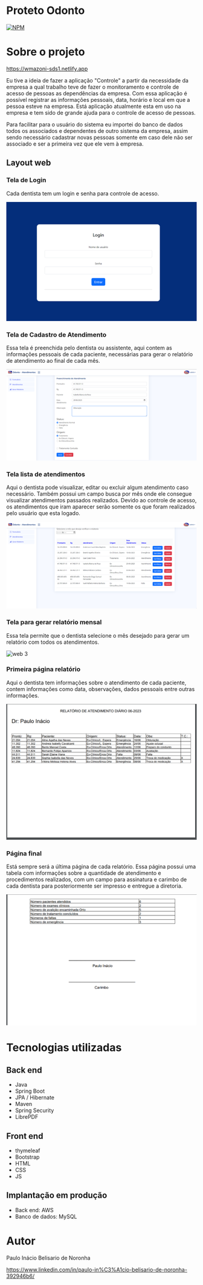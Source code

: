 # Proteto Odonto
[![NPM](https://img.shields.io/npm/l/react)](https://github.com/pibelisario/controle/blob/master/LICENSE) 

# Sobre o projeto

https://wmazoni-sds1.netlify.app

Eu tive a ideia de fazer a aplicação "Controle" a partir da necessidade da empresa a qual trabalho teve de fazer o monitoramento e controle de acesso de pessoas
as dependências da empresa. Com essa aplicação é possível registrar as informações pessoais, data, horário e local em que a pessoa esteve na empresa. 
Está aplicação atualmente esta em uso na empresa e tem sido de grande ajuda para o controle de acesso de pessoas. 

Para facilitar para o usuário do sistema eu importei do banco de dados todos os associados e dependentes de outro sistema da empresa, assim sendo necessário 
cadastrar novas pessoas somente em caso dele não ser associado e ser a primeira vez que ele vem à empresa.

## Layout web

### Tela de Login

Cada dentista tem um login e senha para controle de acesso.

![web 0](https://github.com/pibelisario/odonto/blob/master/assets/tela%20de%20login.png?raw=true) 

### Tela de Cadastro de Atendimento

Essa tela é preenchida pelo dentista ou assistente, aqui contem as informações pessoais de cada paciente, necessárias para gerar o relatório de atendimento ao final de cada mês.

![web 1](https://github.com/pibelisario/odonto/blob/master/assets/tela%20cadastro%20de%20atendimentos.png?raw=true) 

### Tela lista de atendimentos

Aqui o dentista pode visualizar, editar ou excluir algum atendimento caso necessário. 
Também possui um campo busca por mês onde ele consegue visualizar atendimentos passados realizados.
Devido ao controle de acesso, os atendimentos que iram aparecer serão somente os que foram realizados pelo usuário que esta logado.

![web 2](https://github.com/pibelisario/odonto/blob/master/assets/tela%20de%20atendimentos.png?raw=true)

### Tela para gerar relatório mensal

Essa tela permite que o dentista selecione o mês desejado para gerar um relatório com todos os atendimentos.

![web 3](https://github.com/pibelisario/odonto/blob/master/assets/tela%20gerar%20relat%C3%B3rio.png?raw=true)

### Primeira página relatório

Aqui o dentista tem informações sobre o atendimento de cada paciente, contem informações como data, observações, dados pessoais entre outras informações.

![web 4](https://github.com/pibelisario/odonto/blob/master/assets/tela%20p%C3%A1g%201%20relat%C3%B3rio.png?raw=true)

### Página final

Está sempre será a última página de cada relatório. Essa página possui uma tabela com informações sobre a quantidade de atendimento e procedimentos realizados, com um campo para assinatura e carimbo de cada dentista para posteriormente ser impresso e entregue a diretoria.

![web 5](https://github.com/pibelisario/odonto/blob/master/assets/tela%20p%C3%A1g%202%20relat%C3%B3rio.png?raw=true)


# Tecnologias utilizadas
## Back end
- Java
- Spring Boot
- JPA / Hibernate
- Maven
- Spring Security
- LibrePDF
  
## Front end
- thymeleaf
- Bootstrap
- HTML
- CSS
- JS
  
## Implantação em produção
- Back end: AWS
- Banco de dados: MySQL

<!--
# Como executar o projeto

## Back end
Pré-requisitos: Java 11

```bash
# clonar repositório
git clone https://github.com/devsuperior/sds1-wmazoni

# entrar na pasta do projeto back end
cd backend

# executar o projeto
./mvnw spring-boot:run
```

## Front end web
Pré-requisitos: npm / yarn

```bash
# clonar repositório
git clone https://github.com/devsuperior/sds1-wmazoni

# entrar na pasta do projeto front end web
cd front-web

# instalar dependências
yarn install

# executar o projeto
yarn start
```
-->

# Autor

Paulo Inácio Belisario de Noronha

https://www.linkedin.com/in/paulo-in%C3%A1cio-belisario-de-noronha-392946b6/

